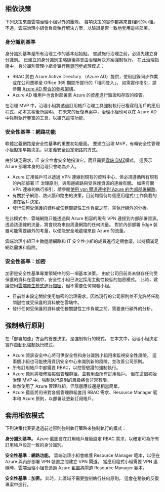 <!-- TEMPLATE FILE - DO NOT ADD METADATA -->
<!-- markdownlint-disable MD002 MD041 -->

## <a name="dependent-decisions"></a>相依決策

下列決策來自雲端治理小組以外的團隊。 每項決策的實作都將來自相同的小組。 不過，雲端治理小組會負責執行解決方案，以驗證是否一致地套用這些部署。

### <a name="identity-baseline"></a>身分識別基準

身分識別基準是所有治理工作的基本起始點。 嘗試施行治理之前，必須先建立身分識別。 已建立的身分識別策略隨後將會由治理解決方案強制執行。
在此治理指南中，身分識別管理小組會實行[目錄同步](~/decision-guides/identity/index.md#directory-synchronization)處理模式：

- RBAC 將由 Azure Active Directory （Azure AD）提供，使用目錄同步作業或在公司遷移至 Office 365 期間所實行的「相同登入」。 如需實作指引，請參閱 [Azure AD 整合的參考架構](https://docs.microsoft.com/azure/architecture/reference-architectures/identity/azure-ad)。
- Azure AD 租用戶也會對部署至 Azure 的資產進行驗證和存取的控管。

在治理 MVP 中，治理小組將透過訂用帳戶治理工具強制執行已複寫租用戶的應用程式，如本文稍後所說明。 在未來的反復專案中，治理小組也可以在 Azure AD 中強制執行豐富的工具，以擴充這項功能。

### <a name="security-baseline-networking"></a>安全性基準：網路功能

軟體定義網路是安全性基準的重要初始層面。 要建立治理 MVP，有賴安全性管理小組擬定早期決策，以定義安全設定網路的方式。

由於缺乏需求，IT 安全性會安全地扮演它，而且需要[雲端 DMZ](~/decision-guides/software-defined-network/cloud-dmz.md)模式。 這表示 Azure 部署本身的治理只會略為介入。

- Azure 訂用帳戶可以透過 VPN 連線到現有的資料中心，但必須遵循所有現有的內部部署 IT 治理原則，與周邊網路與受保護資源的連線有關。 如需有關 VPN 連線的執行指引，請參閱[使用 vpn 閘道連接到 Azure 的內部部署網路](https://docs.microsoft.com/azure/architecture/reference-architectures/hybrid-networking/vpn)。
- 有關於子網路、防火牆和路由的決策，目前均留待每個應用程式/工作負載的潛在客戶決定。
- 發行任何受保護的資料或任務關鍵性工作負載之前，需執行額外的分析。

在此模式中，雲端網路只能透過與 Azure 相容的現有 VPN 連接到內部部署資源。 透過該連線的流量，將會視為來自周邊網路的任何流量。 對於內部部署 Edge 裝置可能需要額外的考量，以便能安全地處理來自 Azure 的流量。

雲端治理小組已主動邀請網路和 IT 安全性小組的成員進行定期會議，以持續滿足網路需求和風險。

### <a name="security-baseline-encryption"></a>安全性基準：加密

加密是安全性基準專業領域中的另一項基本決策。 由於公司目前尚未儲存任何受保護的資料在雲端中，安全性小組已決定採用主動性較低的加密模式。
此時，建議使用[雲端原生模式進行加密](~/decision-guides/encryption/index.md#key-management)，但不需要任何開發小組。

- 目前並未設定關於使用加密的治理需求，因為現行的公司原則並不允許將任務關鍵性或受保護的資料放在雲端中。
- 發行任何受保護的資料或任務關鍵性工作負載之前，需要進行額外的分析。

## <a name="policy-enforcement"></a>強制執行原則

在「部署加速」方面的首要決策，是強制執行的模式。 在本文中，治理小組決定實作[自動化強制執行](~/decision-guides/policy-enforcement/index.md#automated-enforcement)模式。

- Azure 資訊安全中心將可供安全性和身分識別小組用來監視安全性風險。 這兩個小組也可能使用資訊安全中心來識別新的風險，並改善公司原則。
- 所有訂用帳戶中都需要 RBAC，以控管驗證的強制執行。
- Azure 原則將發佈給每個管理群組，並套用至所有訂用帳戶。 但在這個初始治理 MVP 中，強制執行原則的層級將會非常有限。
- 雖然使用了 Azure 管理群組，但階層應該還是相當簡單。
- Azure 藍圖將用來對各個管理群組套用 RBAC 需求、Resource Manager 範本和 Azure 原則，以部署及更新訂用帳戶。

## <a name="apply-the-dependent-patterns"></a>套用相依模式

下列決策代表要透過前述原則強制執行策略來強制執行的模式：

**身分識別基準。** Azure 藍圖會在訂用帳戶層級設定 RBAC 需求，以確定可為所有訂用帳戶設定一致的身分識別。

**安全性基準：網路功能。** 雲端治理小組會維護 Resource Manager 範本，以便在 Azure 與內部部署 VPN 裝置之間建立 VPN 閘道。 當應用程式小組需要 VPN 連線時，雲端治理小組會透過 Azure 藍圖將閘道 Resource Manager 範本。

**安全性基準：加密。** 此時，此區域不需要強制執行任何原則。 這會在稍後的反復專案中進行。
